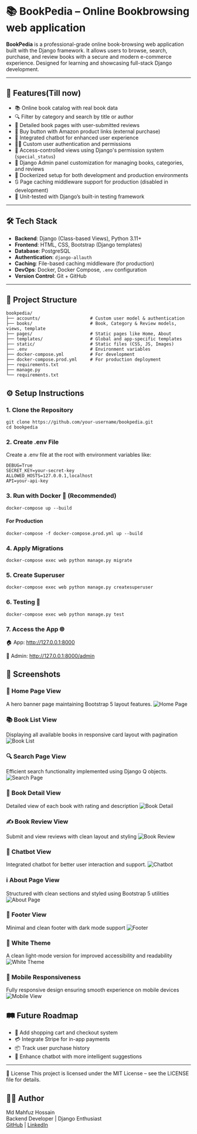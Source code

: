 # 📚 BookPedia – Online Bookbrowsing web application

**BookPedia** is a professional-grade online book-browsing web application built with the Django framework. It allows users to browse, search, purchase, and review books with a secure and modern e-commerce experience. Designed for learning and showcasing full-stack Django development.

---

## 🚀 Features(Till now)

- 📚 Online book catalog with real book data
- 🔍 Filter by category and search by title or author
- 📖 Detailed book pages with user-submitted reviews
- 🛒 Buy button with Amazon product links (external purchase)
- 🤖 Integrated chatbot for enhanced user experience
- 🧑‍💻 Custom user authentication and permissions
- 🔐 Access-controlled views using Django's permission system (`special_status`)
- 🧾 Django Admin panel customization for managing books, categories, and reviews
- 🐳 Dockerized setup for both development and production environments
- 🔃 Page caching middleware support for production (disabled in development)
- 🧪 Unit-tested with Django’s built-in testing framework
---

## 🛠️ Tech Stack

- **Backend**: Django (Class-based Views), Python 3.11+
- **Frontend**: HTML, CSS, Bootstrap (Django templates)
- **Database**: PostgreSQL
- **Authentication**: `django-allauth`
- **Caching**: File-based caching middleware (for production)
- **DevOps**: Docker, Docker Compose, `.env` configuration
- **Version Control**: Git + GitHub

---

## 📁 Project Structure
```
bookpedia/ 
├── accounts/                   # Custom user model & authentication 
├── books/                      # Book, Category & Review models, views, template  
├── pages/                      # Static pages like Home, About 
├── templates/                  # Global and app-specific templates 
├── static/                     # Static files (CSS, JS, Images) 
├── .env                        # Environment variables
├── docker-compose.yml          # For development
├── docker-compose.prod.yml     # For production deployment 
├── requirements.txt 
├── manage.py  
└── requirements.txt                 
 ```


## ⚙️ Setup Instructions

### 1. Clone the Repository

```
git clone https://github.com/your-username/bookpedia.git
cd bookpedia
```
### 2. Create .env File
Create a .env file at the root with environment variables like:
```
DEBUG=True
SECRET_KEY=your-secret-key
ALLOWED_HOSTS=127.0.0.1,localhost
API=your-api-key
```

### 3. Run with Docker 🐳 (Recommended)
```
docker-compose up --build
```
#### For Production
```
docker-compose -f docker-compose.prod.yml up --build
```

### 4. Apply Migrations
```
docker-compose exec web python manage.py migrate
```
### 5. Create Superuser
```
docker-compose exec web python manage.py createsuperuser
```
### 6. Testing 🧪
```
docker-compose exec web python manage.py test
```
### 7. Access the App 🌐

🏠 App: http://127.0.0.1:8000

🔐 Admin: http://127.0.0.1:8000/admin



## 📸 Screenshots

### 🏡 Home Page View  
A hero banner page maintaining Bootstrap 5 layout features.
![Home Page](screenshots/home.png)

### 📚 Book List View  
Displaying all available books in responsive card layout with pagination
![Book List](screenshots/booklist1.png)

### 🔍 Search Page View  
Efficient search functionality implemented using Django Q objects.  
![Search Page](screenshots/searchpage.png)

### 📖 Book Detail View  
Detailed view of each book with rating and description
![Book Detail](screenshots/bookdetail1.png)

### ✍️ Book Review View  
Submit and view reviews with clean layout and styling
![Book Review](screenshots/bookdetail2.png)

### 🤖 Chatbot View  
Integrated chatbot for better user interaction and support. 
![Chatbot](screenshots/chatbot2.png)

### ℹ️ About Page View  
Structured with clean sections and styled using Bootstrap 5 utilities
![About Page](screenshots/aboutpage1.png)

### 🔻 Footer View  
Minimal and clean footer with dark mode support
![Footer](screenshots/footer.png)

### 🤍 White Theme   
A clean light-mode version for improved accessibility and readability
![White Theme](screenshots/white_theme.png)

### 📱 Mobile Responsiveness
Fully responsive design ensuring smooth experience on mobile devices
![Mobile View](screenshots/mobileview1.png)




## 🛤️ Future Roadmap

- 🧺 Add shopping cart and checkout system
- 💳 Integrate Stripe for in-app payments
- 📦 Track user purchase history
- 🤖 Enhance chatbot with more intelligent suggestions

---


🪪 License
This project is licensed under the MIT License – see the LICENSE file for details.


## 🙋‍♂️ Author

Md Mahfuz Hossain  
Backend Developer | Django Enthusiast  
[GitHub](https://github.com/mdmahfuzbipu) | [LinkedIn](https://www.linkedin.com/in/muhammadmahfuzhossain/)

